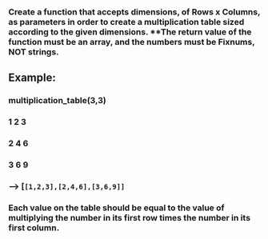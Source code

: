 ### Create a function that accepts dimensions, of Rows x Columns, as parameters in order to create a multiplication table sized according to the given dimensions. **The return value of the function must be an array, and the numbers must be Fixnums, NOT strings.

## Example:

### multiplication_table(3,3)

### 1 2 3
### 2 4 6
### 3 6 9

###  --> [`[1,2,3],[2,4,6],[3,6,9]]`

###  Each value on the table should be equal to the value of multiplying the number in its first row times the number in its first column.
